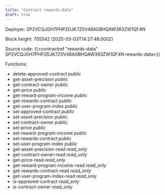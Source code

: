 ```yaml
---
title: "Contract rewards-data"
draft: true
---
```

Deployer: SP2VCQJGH7PHP2DJK7Z0V48AGBHQAW3R3ZW1QF4N


 



Block height: 705542 (2025-03-03T14:27:48.000Z)

Source code: {{<contractref "rewards-data" SP2VCQJGH7PHP2DJK7Z0V48AGBHQAW3R3ZW1QF4N rewards-data>}}

Functions:

* delete-approved-contract _public_
* get-asset-precision _public_
* get-contract-owner _public_
* get-price _public_
* get-reward-program-income _public_
* get-rewards-contract _public_
* get-user-program-index _public_
* set-approved-contract _public_
* set-asset-precision _public_
* set-contract-owner _public_
* set-price _public_
* set-reward-program-income _public_
* set-rewards-contract _public_
* set-user-program-index _public_
* get-asset-precision-read _read_only_
* get-contract-owner-read _read_only_
* get-price-read _read_only_
* get-reward-program-income-read _read_only_
* get-rewards-contract-read _read_only_
* get-user-program-index-read _read_only_
* is-approved-contract _read_only_
* is-contract-owner _read_only_
